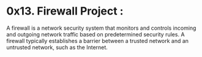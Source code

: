 # 0x13. Firewall Project : 

A firewall is a network security system that monitors and controls incoming and outgoing network traffic based on predetermined security rules. 
A firewall typically establishes a barrier between a trusted network and an untrusted network, such as the Internet.
